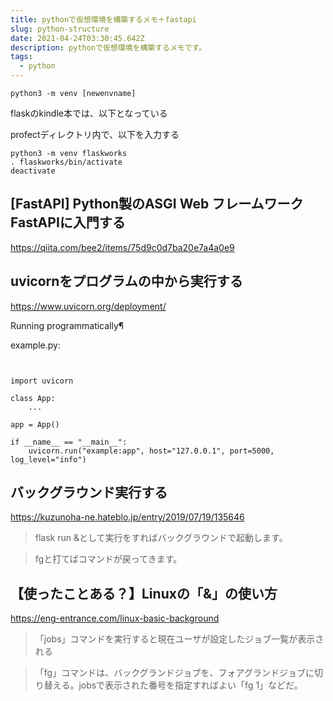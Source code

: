 ```yaml
---
title: pythonで仮想環境を構築するメモ＋fastapi
slug: python-structure
date: 2021-04-24T03:30:45.642Z
description: pythonで仮想環境を構築するメモです。
tags:
  - python
---
```

```
python3 -m venv [newenvname]
```

flaskのkindle本では、以下となっている

profectディレクトリ内で、以下を入力する
```
python3 -m venv flaskworks
. flaskworks/bin/activate
deactivate
```

## [FastAPI] Python製のASGI Web フレームワーク FastAPIに入門する

<https://qiita.com/bee2/items/75d9c0d7ba20e7a4a0e9>

## uvicornをプログラムの中から実行する

<https://www.uvicorn.org/deployment/>

Running programmatically¶


example.py:
```


import uvicorn

class App:
    ...

app = App()

if __name__ == "__main__":
    uvicorn.run("example:app", host="127.0.0.1", port=5000, log_level="info")
```

## バックグラウンド実行する

<https://kuzunoha-ne.hateblo.jp/entry/2019/07/19/135646>

>flask run &として実行をすればバックグラウンドで起動します。

>fgと打てばコマンドが戻ってきます。

## 【使ったことある？】Linuxの「&」の使い方

<https://eng-entrance.com/linux-basic-background>

>「jobs」コマンドを実行すると現在ユーザが設定したジョブ一覧が表示される


>「fg」コマンドは、バックグランドジョブを、フォアグランドジョブに切り替える。jobsで表示された番号を指定すればよい「fg 1」などだ。












